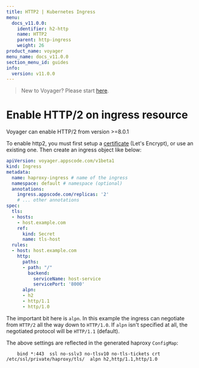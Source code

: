 ```yaml
---
title: HTTP2 | Kubernetes Ingress
menu:
  docs_v11.0.0:
    identifier: h2-http
    name: HTTP2
    parent: http-ingress
    weight: 26
product_name: voyager
menu_name: docs_v11.0.0
section_menu_id: guides
info:
  version: v11.0.0
---
```


> New to Voyager? Please start [here](/docs/v11.0.0/concepts/overview).

# Enable HTTP/2 on ingress resource

Voyager can enable HTTP/2 from version >=8.0.1

To enable http2, you must first setup a [certificate](/docs/v11.0.0/guides/certificate) (Let's Encrypt), or use an existing one. Then create an ingress object like below:

```yaml
apiVersion: voyager.appscode.com/v1beta1
kind: Ingress
metadata:
  name: haproxy-ingress # name of the ingress
  namespace: default # namespace (optional)
  annotations:
    ingress.appscode.com/replicas: '2'
    # ... other annotations
spec:
  tls:
  - hosts:
    - host.example.com
    ref:
      kind: Secret
      name: tls-host
  rules:
  - host: host.example.com
    http:
      paths:
      - path: "/"
        backend:
          serviceName: host-service
          servicePort: '8000'
      alpn:
      - h2
      - http/1.1
      - http/1.0
```

The important bit here is `alpn`. In this example the ingress can negotiate from `HTTP/2` all the way down to `HTTP/1.0`. If `alpn` isn't specified at all, the negotiated protocol will be `HTTP/1.1` (default).

The above settings are reflected in the generated haproxy `ConfigMap`:

```frontend http-0_0_0_0-443
    bind *:443  ssl no-sslv3 no-tlsv10 no-tls-tickets crt /etc/ssl/private/haproxy/tls/  alpn h2,http/1.1,http/1.0
```
